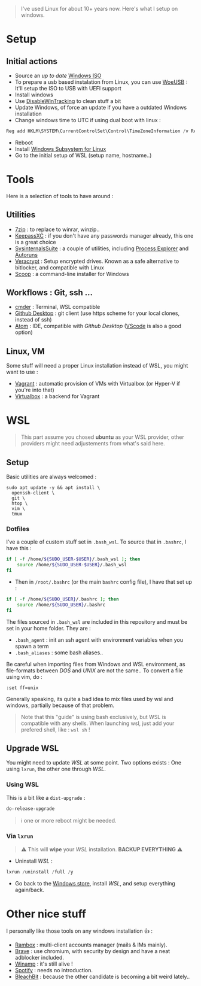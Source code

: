 > I've used Linux for about 10+ years now. Here's what I setup on windows.

# Setup

## Initial actions

-   Source an *up to date* [Windows ISO](https://www.microsoft.com/en-gb/software-download/windows10ISO)
-   To prepare a usb based instalation from Linux, you can use [WoeUSB](https://github.com/slacka/WoeUSB) : It'll setup the ISO to USB with UEFI support
-   Install windows
-   Use [DisableWinTracking](https://github.com/10se1ucgo/DisableWinTracking/releases/) to clean stuff a bit
-   Update Windows, of force an update if you have a outdated Windows installation
-   Change windows time to UTC if using dual boot with linux :

``` powershell
Reg add HKLM\SYSTEM\CurrentControlSet\Control\TimeZoneInformation /v RealTimeIsUniversal /t REG_QWORD /d 1
```

-   Reboot
-   Install [Windows Subsystem for Linux](https://docs.microsoft.com/en-us/windows/wsl/install-win10)
-   Go to the initial setup of WSL (setup name, hostname..)

# Tools

Here is a selection of tools to have around :

## Utilities

-   [7zip](https://www.7-zip.org/) : to replace to winrar, winzip..
-   [KeepassXC](https://keepassxc.org/download/#windows) : if you don't have any passwords manager already, this one is a great choice
-   [SysinternalsSuite](https://docs.microsoft.com/en-us/sysinternals/downloads/) : a couple of utilities, including [Process Explorer](https://docs.microsoft.com/en-us/sysinternals/downloads/process-explorer) and [Autoruns](https://docs.microsoft.com/en-us/sysinternals/downloads/autoruns)
-   [Veracrypt](https://www.veracrypt.fr/en/Downloads.html) : Setup encrypted drives. Known as a safe alternative to bitlocker, and compatible with Linux
-   [Scoop](https://github.com/lukesampson/scoop) : a command-line installer for Windows

## Workflows : Git, ssh ...

-   [cmder](http://cmder.net/) : Terminal, WSL compatible
-   [Github Desktop](https://desktop.github.com/) : git client (use https scheme for your local clones, instead of ssh)
-   [Atom](https://atom.io/) : IDE, compatible with *Github Desktop* ([VScode](https://code.visualstudio.com/) is also a good option)

## Linux, VM

Some stuff will need a proper Linux installation instead of WSL, you might want to use :

-   [Vagrant](https://www.vagrantup.com/) : automatic provision of VMs with Virtualbox (or Hyper-V if you're into that)
-   [Virtualbox](https://www.virtualbox.org/) : a backend for Vagrant

# WSL

> This part assume you chosed **ubuntu** as your WSL provider, other providers might need adjustements from what's said here.
## Setup

Basic utilities are always welcomed :

```
sudo apt update -y && apt install \
  openssh-client \
  git \
  htop \
  vim \
  tmux
```

### Dotfiles

I've a couple of custom stuff set in `.bash_wsl`. To source that in `.bashrc`, I have this :

``` bash
if [ -f /home/${SUDO_USER-$USER}/.bash_wsl ]; then
    source /home/${SUDO_USER-$USER}/.bash_wsl
fi
```

- Then in `/root/.bashrc` (or the main `bashrc` config file), I have that set up :

``` bash
if [ -f /home/${SUDO_USER}/.bashrc ]; then
    source /home/${SUDO_USER}/.bashrc
fi
```

The files sourced in `.bash_wsl` are included in this repository and must be set in your home folder. They are :

-   `.bash_agent` : init an ssh agent with environment variables when you spawn a term
-   `.bash_aliases` : some bash aliases..

Be careful when importing files from Windows and WSL environment, as file-formats between *DOS* and *UNIX* are not the same.. To convert a file using vim, do :

``` vim
:set ff=unix
```

Generally speaking, its quite a bad idea to mix files used by wsl and windows, partially because of that problem.

> Note that this "guide" is using bash exclusively, but WSL is compatible with any shells. When launching wsl, just add your prefered shell, like : `wsl sh` !

## Upgrade WSL

You might need to update *WSL* at some point. Two options exists : One using `lxrun`, the other one through *WSL*.

### Using WSL

This is a bit like a `dist-upgrade` :

``` bash
do-release-upgrade
```

> :information_source: one or more reboot might be needed.

### Via `lxrun`

> :warning: This will **wipe** your *WSL* installation. **BACKUP EVERYTHING** :warning:

-   Uninstall *WSL* :

``` powershell
lxrun /uninstall /full /y
```

-   Go back to the [Windows store](https://docs.microsoft.com/en-us/windows/wsl/install-win10#install-your-linux-distribution-of-choice), install *WSL*, and setup everything again/back.


# Other nice stuff

I personally like those tools on any windows installation :thumbsup: :

-   [Rambox](https://rambox.pro/#home) : multi-client accounts manager (mails & IMs mainly).
-   [Brave](https://laptop-updates.brave.com/latest/winx64) : use chromium, with security by design and have a neat adblocker included.
-   [Winamp](https://www.winamp.com/) : it's still alive !
-   [Spotify](https://www.spotify.com/fr/download/windows) : needs no introduction.
-   [BleachBit](https://www.bleachbit.org/download/windows) : because the other candidate is becoming a bit weird lately..

